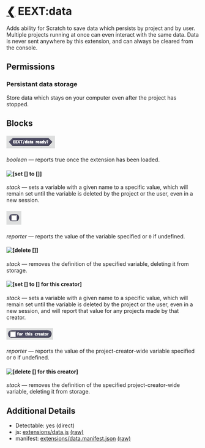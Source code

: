 [❮](#exts) EEXT:data
====================
Adds ability for Scratch to save data which persists by project and by user. Multiple projects running at once can even interact with the same data. Data is never sent anywhere by this extension, and can always be cleared from the console.

## Permissions
### Persistant data storage
Store data which stays on your computer even after the project has stopped.

## Blocks
#### ![<EEXT/data ready?>](pages/extensions/eext/data/block0.png "<EEXT/data ready?>")
*boolean* — reports true once the extension has been loaded.

#### ![[set [] to []]](pages/extensions/eext/data/block1.png "[set [] to []]")
*stack* — sets a variable with a given name to a specific value, which will remain set until the variable is deleted by the project or the user, even in a new session.

#### ![([])](pages/extensions/eext/data/block2.png "([])")
*reporter* — reports the value of the variable specified or `0` if undefined.

#### ![[delete []]](pages/extensions/eext/data/block3.png "[delete []]")
*stack* — removes the definition of the specified variable, deleting it from storage.

#### ![[set [] to [] for this creator]](pages/extensions/eext/data/block4.png "[set [] to [] for this creator]")
*stack* — sets a variable with a given name to a specific value, which will remain set until the variable is deleted by the project or the user, even in a new session, and will report that value for any projects made by that creator.

#### ![([] for this creator)](pages/extensions/eext/data/block5.png "([] for this creator)")
*reporter* — reports the value of the project-creator-wide variable specified or `0` if undefined.

#### ![[delete [] for this creator]](pages/extensions/eext/data/block6.png "[delete [] for this creator]")
*stack* — removes the definition of the specified project-creator-wide variable, deleting it from storage.

## Additional Details
* Detectable: yes (direct)
* js: [extensions/data.js](https://github.com/bleush38p/EasyExtend/blob/master/extensions/data.js) [(raw)](https://github.com/bleush38p/EasyExtend/raw/master/extensions/data.js)
* manifest: [extensions/data.manifest.json](https://github.com/bleush38p/EasyExtend/blob/master/extensions/data.manifest.json) [(raw)](https://github.com/bleush38p/EasyExtend/raw/master/extensions/data.manifest.json)